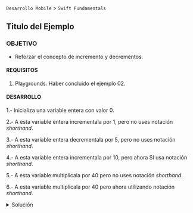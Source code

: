  

`Desarrollo Mobile` > `Swift Fundamentals`
	
## Titulo del Ejemplo 

### OBJETIVO 

- Reforzar el concepto de incremento y decrementos.

#### REQUISITOS 

1. Playgrounds. Haber concluido el ejemplo 02. 

#### DESARROLLO

1.- Inicializa una variable entera con valor 0.

2.- A esta variable entera incrementala por 1, pero no uses notación *shorthand*.

3.- A esta variable entera decrementala por 5, pero no uses notación *shorthand*.

4.- A esta variable entera incrementala por 10, pero ahora SI usa notación *shorthand*.

5.- A esta variable multiplicala por 40 pero no uses notación *shorthand*.

6.- A esta variable multiplicala por 40 pero ahora utilizando notación *shorthand*.

<details>
        <summary>Solución</summary>
        
1.- Inicializa una variable entera con valor 0.

	var myVariable: Int = 0

2.- A esta variable entera incrementala por 1, pero NO uses notación *shorthand*.

	myVariable = myVariable + 1

3.- A esta variable entera decrementala por 5, pero NO uses notación *shorthand*.

	myVariable = myVariable - 5

4.- A esta variable entera incrementala por 10, pero ahora SI usa notación *shorthand*.

	myVariable += 10

5.- A esta variable multiplicala por 40 pero NO uses notación *shorthand*.

	myVariable = myVariable * 40

6.- A esta variable multiplicala por 40 pero ahora utilizando notación *shorthand*.

	myVariable *= 40

</details>



